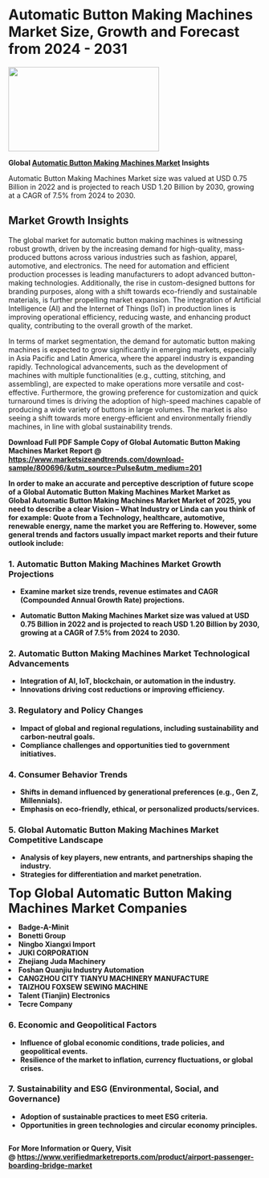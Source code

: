 <H1>Automatic Button Making Machines Market Size, Growth and Forecast from 2024 - 2031</H1><img class="aligncenter size-medium wp-image-584254" src="https://thirdeyenews.in/wp-content/uploads/2024/09/Global-Market-Research-300x168.jpeg" alt="" width="300" height="168" /><p><strong>Global&nbsp;<a href="https://www.marketsizeandtrends.com/download-sample/800696/&amp;utm_source=Pulse&amp;utm_medium=201">Automatic Button Making Machines Market</a> Insights</strong></p><p>Automatic Button Making Machines Market size was valued at USD 0.75 Billion in 2022 and is projected to reach USD 1.20 Billion by 2030, growing at a CAGR of 7.5% from 2024 to 2030.</p><p><h2>Market Growth Insights</h2> <p>The global market for automatic button making machines is witnessing robust growth, driven by the increasing demand for high-quality, mass-produced buttons across various industries such as fashion, apparel, automotive, and electronics. The need for automation and efficient production processes is leading manufacturers to adopt advanced button-making technologies. Additionally, the rise in custom-designed buttons for branding purposes, along with a shift towards eco-friendly and sustainable materials, is further propelling market expansion. The integration of Artificial Intelligence (AI) and the Internet of Things (IoT) in production lines is improving operational efficiency, reducing waste, and enhancing product quality, contributing to the overall growth of the market.</p> <p><strong></strong></p> <p>In terms of market segmentation, the demand for automatic button making machines is expected to grow significantly in emerging markets, especially in Asia Pacific and Latin America, where the apparel industry is expanding rapidly. Technological advancements, such as the development of machines with multiple functionalities (e.g., cutting, stitching, and assembling), are expected to make operations more versatile and cost-effective. Furthermore, the growing preference for customization and quick turnaround times is driving the adoption of high-speed machines capable of producing a wide variety of buttons in large volumes. The market is also seeing a shift towards more energy-efficient and environmentally friendly machines, in line with global sustainability trends.</p> <p><strong></p><p><span class=""><strong>Download Full PDF Sample Copy of Global Automatic Button Making Machines Market Report</strong> @ <a href="https://www.marketsizeandtrends.com/download-sample/800696/&amp;utm_source=Pulse&amp;utm_medium=201" target="_blank">https://www.marketsizeandtrends.com/download-sample/800696/&amp;utm_source=Pulse&amp;utm_medium=201</a></span></p><p>In order to make an accurate and perceptive description of future scope of a Global&nbsp;Automatic Button Making Machines Market Market as Global&nbsp;Automatic Button Making Machines Market Market of 2025, you need to describe a clear Vision &ndash; What Industry or Linda can you think of for example: Quote from a Technology, healthcare, automotive, renewable energy, name the market you are Reffering to. However, some general trends and factors usually impact market reports and their future outlook include:</p><h3>1.&nbsp;<strong>Automatic Button Making Machines Market Growth Projections</strong></h3><ul><li>Examine market size trends, revenue estimates and CAGR (Compounded Annual Growth Rate) projections.</li><li><p>Automatic Button Making Machines Market size was valued at USD 0.75 Billion in 2022 and is projected to reach USD 1.20 Billion by 2030, growing at a CAGR of 7.5% from 2024 to 2030.</p></li></ul><h3>2.&nbsp;<strong>Automatic Button Making Machines Market Technological Advancements</strong></h3><ul><li>Integration of AI, IoT, blockchain, or automation in the industry.</li><li>Innovations driving cost reductions or improving efficiency.</li></ul><h3>3.&nbsp;<strong>Regulatory and Policy Changes</strong></h3><ul><li>Impact of global and regional regulations, including sustainability and carbon-neutral goals.</li><li>Compliance challenges and opportunities tied to government initiatives.</li></ul><h3>4.&nbsp;<strong>Consumer Behavior Trends</strong></h3><ul><li>Shifts in demand influenced by generational preferences (e.g., Gen Z, Millennials).</li><li>Emphasis on eco-friendly, ethical, or personalized products/services.</li></ul><h3>5.&nbsp;<strong>Global Automatic Button Making Machines Market Competitive Landscape</strong></h3><ul><li>Analysis of key players, new entrants, and partnerships shaping the industry.</li><li>Strategies for differentiation and market penetration.</li></ul><p data-pm-slice="1 1 []"><span style="color: inherit; font-family: inherit; font-size: 25px;">Top Global Automatic Button Making Machines Market Companies</span></p><div class="" data-test-id=""><p><li>Badge-A-Minit</li><li> Bonetti Group</li><li> Ningbo Xiangxi Import</li><li> JUKI CORPORATION</li><li> Zhejiang Juda Machinery</li><li> Foshan Quanjiu Industry Automation</li><li> CANGZHOU CITY TIANYU MACHINERY MANUFACTURE</li><li> TAIZHOU FOXSEW SEWING MACHINE</li><li> Talent (Tianjin) Electronics</li><li> Tecre Company</li></p></div><h3>6.&nbsp;<strong>Economic and Geopolitical Factors</strong></h3><ul><li>Influence of global economic conditions, trade policies, and geopolitical events.</li><li>Resilience of the market to inflation, currency fluctuations, or global crises.</li></ul><h3>7.&nbsp;<strong>Sustainability and ESG (Environmental, Social, and Governance)</strong></h3><ul><li>Adoption of sustainable practices to meet ESG criteria.</li><li>Opportunities in green technologies and circular economy principles.</li></ul><h2><strong style="font-size: 14px;">For More Information or Query, Visit @&nbsp;</strong><a style="background-color: #ffffff; font-size: 14px;" href="https://www.marketsizeandtrends.com/report/automatic-button-making-machines-market/" target="_blank">https://www.verifiedmarketreports.com/product/airport-passenger-boarding-bridge-market</a></h2>

